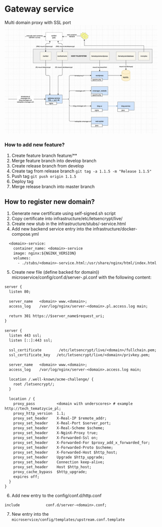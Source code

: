 # Gateway service
Multi domain proxy with SSL port
![](./infrastructure.png)

### How to add new feature?
1) Create feature branch feature/**
2) Merge feature branch into develop branch
3) Create release branch from develop
4) Create tag from release branch `git tag -a 1.1.5 -m "Release 1.1.5"`
5) Push tag `git push origin 1.1.5`
6) Deploy tag
7) Merge release branch into master branch

## How to register new domain?
1) Generate new certificate using self-signed.sh script
2) Copy certificate into infrastructure/etc/letsencrypt/live/<domain>
3) Create new stub in the infrastructure/stubs/<domain>-service.html
4) Add new backend service entry into the infrastructure/docker-compose.yml
```
  <domain>-service:
    container_name: <domain>-service
    image: nginx:${NGINX_VERSION}
    volumes:
      - ./stubs/<domain>-service.html:/usr/share/nginx/html/index.html
```
5) Create new file (define backed for domain)) microservice/config/conf.d/server-<domain>.pl.conf with the following content:
```
server {
  listen 80;

  server_name   <domain> www.<domain>;
  access_log    /var/log/nginx/server-<domain>.pl.access.log main;

  return 301 https://$server_name$request_uri;
}

server {
  listen 443 ssl;
  listen [::]:443 ssl;

  ssl_certificate        /etc/letsencrypt/live/<domain>/fullchain.pem;
  ssl_certificate_key   /etc/letsencrypt/live/<domain>/privkey.pem;

  server_name   <domain> www.<domain>;
  access_log    /var/log/nginx/server-<domain>.access.log main;

  location /.well-known/acme-challenge/ {
    root /letsencrypt/;
  }

  location / {
    proxy_pass          <domain with underscores> # example http://tech_tematzycie_pl;
    proxy_http_version  1.1;
    proxy_set_header    X-Real-IP $remote_addr;
    proxy_set_header    X-Real-Port $server_port;
    proxy_set_header    X-Real-Scheme $scheme;
    proxy_set_header    X-NginX-Proxy true;
    proxy_set_header    X-Forwarded-Ssl on;
    proxy_set_header    X-Forwarded-For $proxy_add_x_forwarded_for;
    proxy_set_header    X-Forwarded-Proto $scheme;
    proxy_set_header    X-Forwarded-Host $http_host;
    proxy_set_header    Upgrade $http_upgrade;
    proxy_set_header    Connection keep-alive;
    proxy_set_header    Host $http_host;
    proxy_cache_bypass  $http_upgrade;
    expires off;
  }
}
```
6) Add new entry to the config/conf.d/http.conf
```
include            conf.d/server-<domain>.conf;
```

7) New entry into the `microservice/config/templates/upstream.conf.template`